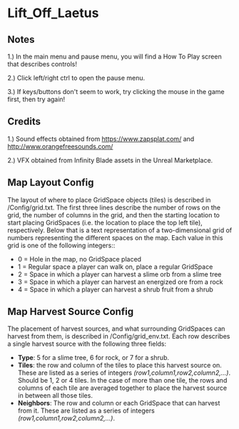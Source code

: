 # Lift_Off_Laetus

## Notes
1.) In the main menu and pause menu, you will find a How To Play screen that describes controls!

2.) Click left/right ctrl to open the pause menu.

3.) If keys/buttons don't seem to work, try clicking the mouse in the game first, then try again!

## Credits
1.) Sound effects obtained from https://www.zapsplat.com/ and http://www.orangefreesounds.com/

2.) VFX obtained from Infinity Blade assets in the Unreal Marketplace.

## Map Layout Config  
The layout of where to place GridSpace objects (tiles) is described in /Config/grid.txt. The first three lines 
describe the number of rows on the grid, the number of columns in the grid, and then the starting location to start 
placing GridSpaces (i.e. the location to place the top left tile), respectively. Below that is a text representation 
of a two-dimensional grid of numbers representing the different spaces on the map. Each value in this grid is one
of the following integers::  

- 0 = Hole in the map, no GridSpace placed  
- 1 = Regular space a player can walk on, place a regular GridSpace  
- 2 = Space in which a player can harvest a slime orb from a slime tree  
- 3 = Space in which a player can harvest an energized ore from a rock  
- 4 = Space in which a player can harvest a shrub fruit from a shrub  

## Map Harvest Source Config
The placement of harvest sources, and what surrounding GridSpaces can harvest from them, is described in
/Config/grid_env.txt. Each row describes a single harvest source with the following three fields:  
- **Type**: 5 for a slime tree, 6 for rock, or 7 for a shrub.  
- **Tiles**: the row and column of the tiles to place this harvest source on. These are listed as a series 
of integers *(row1,column1,row2,column2,...)*. Should be 1, 2 or 4 tiles. In the case of more than one 
tile, the rows and columns of each tile are averaged together to place the harvest source in between all 
those tiles.  
- **Neighbors**: The row and column or each GridSpace that can harvest from it. These are listed as a series 
of integers *(row1,column1,row2,column2,...)*.
